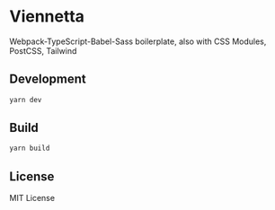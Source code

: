 # Viennetta

Webpack-TypeScript-Babel-Sass boilerplate, also with CSS Modules, PostCSS, Tailwind

## Development
```bash
yarn dev
```

## Build
```bash
yarn build
```

## License
MIT License

